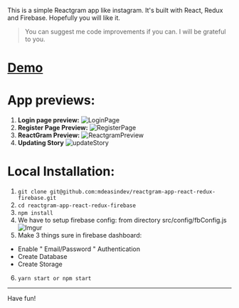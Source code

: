 This is a simple Reactgram app like instagram. It's built with React, Redux and Firebase. Hopefully you will like it.

> You can suggest me code improvements if you can. I will be grateful to you.

# [Demo](http://reactgram.mdeasin.com/)

# App previews: 
1. **Login page preview:**
![LoginPage](https://i.imgur.com/RnxYErZ.png)
2. **Register Page Preview:**
![RegisterPage](https://i.imgur.com/2PmxGiW.png)
3. **ReactGram Preview:**
![ReactgramPreview](https://i.imgur.com/xl75PG1.png)
4. **Updating Story**
![updateStory](https://i.imgur.com/yM2GnZl.png)


# Local Installation:
1. `git clone git@github.com:mdeasindev/reactgram-app-react-redux-firebase.git`
2. `cd reactgram-app-react-redux-firebase`
3. `npm install`
4. We have to setup firebase config: from directory src/config/fbConfig.js
![Imgur](https://i.imgur.com/npLyjpi.png)
5. Make 3 things sure in firebase dashboard:
* Enable "
Email/Password " Authentication
* Create Database
* Create Storage

6. `yarn start or npm start`
___

Have fun!
